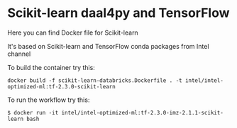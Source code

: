 # Scikit-learn daal4py and TensorFlow
Here you can find Docker file for Scikit-learn

It's based on Scikit-learn and TensorFlow conda packages from Intel channel

To build the container try this:
```
docker build -f scikit-learn-databricks.Dockerfile . -t intel/intel-optimized-ml:tf-2.3.0-scikit-learn
```

To run the workflow try this:
```
$ docker run -it intel/intel-optimized-ml:tf-2.3.0-imz-2.1.1-scikit-learn bash
```
